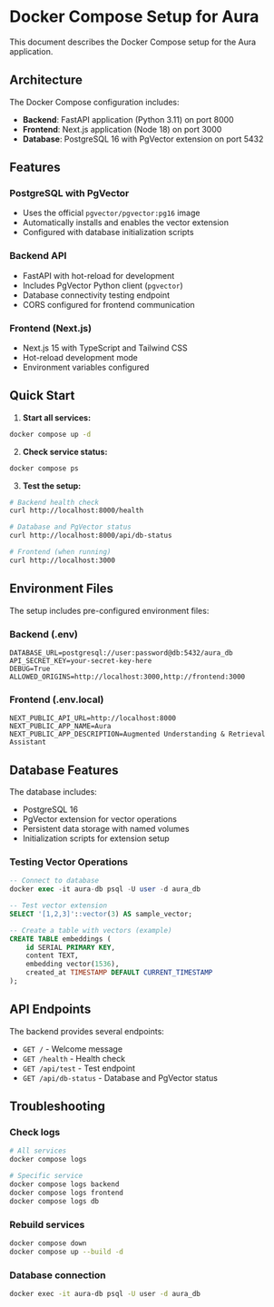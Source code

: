 # Docker Compose Setup for Aura

This document describes the Docker Compose setup for the Aura application.

## Architecture

The Docker Compose configuration includes:

- **Backend**: FastAPI application (Python 3.11) on port 8000
- **Frontend**: Next.js application (Node 18) on port 3000
- **Database**: PostgreSQL 16 with PgVector extension on port 5432

## Features

### PostgreSQL with PgVector
- Uses the official `pgvector/pgvector:pg16` image
- Automatically installs and enables the vector extension
- Configured with database initialization scripts

### Backend API
- FastAPI with hot-reload for development
- Includes PgVector Python client (`pgvector`)
- Database connectivity testing endpoint
- CORS configured for frontend communication

### Frontend (Next.js)
- Next.js 15 with TypeScript and Tailwind CSS
- Hot-reload development mode
- Environment variables configured

## Quick Start

1. **Start all services:**
```bash
docker compose up -d
```

2. **Check service status:**
```bash
docker compose ps
```

3. **Test the setup:**
```bash
# Backend health check
curl http://localhost:8000/health

# Database and PgVector status
curl http://localhost:8000/api/db-status

# Frontend (when running)
curl http://localhost:3000
```

## Environment Files

The setup includes pre-configured environment files:

### Backend (.env)
```env
DATABASE_URL=postgresql://user:password@db:5432/aura_db
API_SECRET_KEY=your-secret-key-here
DEBUG=True
ALLOWED_ORIGINS=http://localhost:3000,http://frontend:3000
```

### Frontend (.env.local)
```env
NEXT_PUBLIC_API_URL=http://localhost:8000
NEXT_PUBLIC_APP_NAME=Aura
NEXT_PUBLIC_APP_DESCRIPTION=Augmented Understanding & Retrieval Assistant
```

## Database Features

The database includes:
- PostgreSQL 16
- PgVector extension for vector operations
- Persistent data storage with named volumes
- Initialization scripts for extension setup

### Testing Vector Operations

```sql
-- Connect to database
docker exec -it aura-db psql -U user -d aura_db

-- Test vector extension
SELECT '[1,2,3]'::vector(3) AS sample_vector;

-- Create a table with vectors (example)
CREATE TABLE embeddings (
    id SERIAL PRIMARY KEY,
    content TEXT,
    embedding vector(1536),
    created_at TIMESTAMP DEFAULT CURRENT_TIMESTAMP
);
```

## API Endpoints

The backend provides several endpoints:

- `GET /` - Welcome message
- `GET /health` - Health check
- `GET /api/test` - Test endpoint
- `GET /api/db-status` - Database and PgVector status

## Troubleshooting

### Check logs
```bash
# All services
docker compose logs

# Specific service
docker compose logs backend
docker compose logs frontend
docker compose logs db
```

### Rebuild services
```bash
docker compose down
docker compose up --build -d
```

### Database connection
```bash
docker exec -it aura-db psql -U user -d aura_db
```